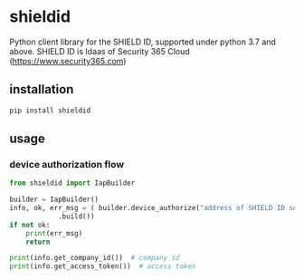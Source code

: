 # shieldid
Python client library for the SHIELD ID, supported under python 3.7 and above.
SHIELD ID is Idaas of Security 365 Cloud (https://www.security365.com)

## installation
```bash
pip install shieldid
```

## usage

### device authorization flow
```python
from shieldid import IapBuilder

builder = IapBuilder()
info, ok, err_msg = ( builder.device_authorize("address of SHIELD ID server")
            .build())
if not ok:
    print(err_msg)
    return

print(info.get_company_id())  # company id
print(info.get_access_token())  # access token

```



